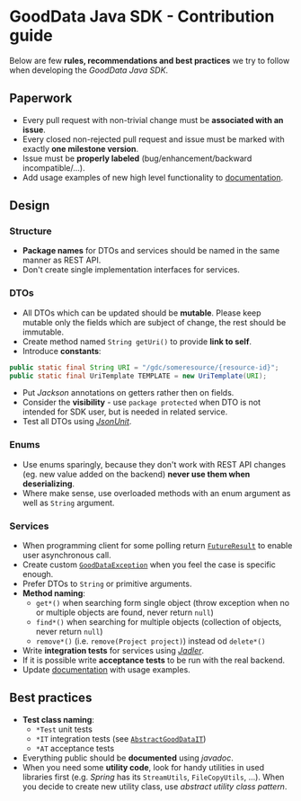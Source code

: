 # GoodData Java SDK - Contribution guide

Below are few **rules, recommendations and best practices** we try to follow when developing the _GoodData Java SDK_.

## Paperwork
* Every pull request with non-trivial change must be **associated with an issue**.
* Every closed non-rejected pull request and issue must be marked with exactly **one milestone version**.
* Issue must be **properly labeled** (bug/enhancement/backward incompatible/...). 
* Add usage examples of new high level functionality to
[documentation](https://github.com/martiner/gooddata-java/wiki/Code-Examples).

## Design

### Structure
* **Package names** for DTOs and services should be named in the same manner as REST API.
* Don't create single implementation interfaces for services.

### DTOs
* All DTOs which can be updated should be **mutable**. Please keep mutable only the fields which are subject of change,
the rest should be immutable.
* Create method named `String getUri()` to provide **link to self**.
* Introduce **constants**:
```java
public static final String URI = "/gdc/someresource/{resource-id}";
public static final UriTemplate TEMPLATE = new UriTemplate(URI);
```
* Put _Jackson_ annotations on getters rather then on fields.
* Consider the **visibility** - use `package protected` when DTO is not intended for SDK user, but is needed
in related service.
* Test all DTOs using _[JsonUnit](https://github.com/lukas-krecan/JsonUnit)_.

### Enums
* Use enums sparingly, because they don't work with REST API changes (eg. new value added on the backend) **never use
them when deserializing**.
* Where make sense, use overloaded methods with an enum argument as well as `String` argument.

### Services
* When programming client for some polling return [`FutureResult`](src/main/java/com/gooddata/FutureResult.java)
to enable user asynchronous call.
* Create custom [`GoodDataException`](src/main/java/com/gooddata/GoodDataException.java) when you feel the case
is specific enough.
* Prefer DTOs to `String` or primitive arguments.
* **Method naming**:
  * `get*()` when searching form single object (throw exception when no or multiple objects are found,
  never return `null`)
  * `find*()` when searching for multiple objects (collection of objects, never return `null`)
  * `remove*()` (i.e. `remove(Project project)`) instead od `delete*()` 
* Write **integration tests** for services using _[Jadler](https://github.com/jadler-mocking/jadler/wiki)_.
* If it is possible write **acceptance tests** to be run with the real backend.
* Update [documentation](https://github.com/martiner/gooddata-java/wiki/Code-Examples) with usage examples.

## Best practices
* **Test class naming**:
  * `*Test` unit tests
  * `*IT` integration tests (see [`AbstractGoodDataIT`](src/test/java/com/gooddata/AbstractGoodDataIT.java))
  * `*AT` acceptance tests
* Everything public should be **documented** using _javadoc_.
* When you need some **utility code**, look for handy utilities in used libraries first (e.g. _Spring_ has
its `StreamUtils`, `FileCopyUtils`, ...). When you decide to create new utility class,
use _abstract utility class pattern_.

